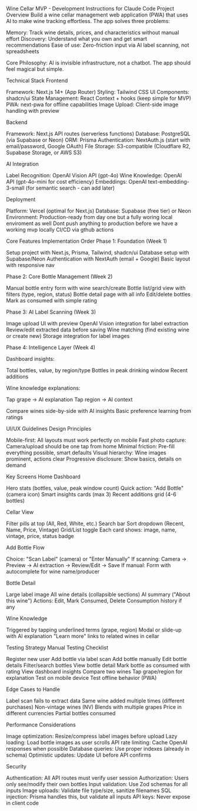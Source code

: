 Wine Cellar MVP - Development Instructions for Claude Code
Project Overview
Build a wine cellar management web application (PWA) that uses AI to make wine tracking effortless. The app solves three problems:

Memory: Track wine details, prices, and characteristics without manual effort
Discovery: Understand what you own and get smart recommendations
Ease of use: Zero-friction input via AI label scanning, not spreadsheets

Core Philosophy: AI is invisible infrastructure, not a chatbot. The app should feel magical but simple.

Technical Stack
Frontend

Framework: Next.js 14+ (App Router)
Styling: Tailwind CSS
UI Components: shadcn/ui
State Management: React Context + hooks (keep simple for MVP)
PWA: next-pwa for offline capabilities
Image Upload: Client-side image handling with preview

Backend

Framework: Next.js API routes (serverless functions)
Database: PostgreSQL (via Supabase or Neon)
ORM: Prisma
Authentication: NextAuth.js (start with email/password, Google OAuth)
File Storage: S3-compatible (Cloudflare R2, Supabase Storage, or AWS S3)

AI Integration

Label Recognition: OpenAI Vision API (gpt-4o)
Wine Knowledge: OpenAI API (gpt-4o-mini for cost efficiency)
Embeddings: OpenAI text-embedding-3-small (for semantic search - can add later)

Deployment

Platform: Vercel (optimal for Next.js)
Database: Supabase (free tier) or Neon
Environment: Production-ready from day one but a fully woring local enviroment as well
Dont push anything to production before we have a working mvp locally
CI/CD via gthub actions

Core Features Implementation Order
Phase 1: Foundation (Week 1)

Setup project with Next.js, Prisma, Tailwind, shadcn/ui
Database setup with Supabase/Neon
Authentication with NextAuth (email + Google)
Basic layout with responsive nav

Phase 2: Core Bottle Management (Week 2)

Manual bottle entry form with wine search/create
Bottle list/grid view with filters (type, region, status)
Bottle detail page with all info
Edit/delete bottles
Mark as consumed with simple rating

Phase 3: AI Label Scanning (Week 3)

Image upload UI with preview
OpenAI Vision integration for label extraction
Review/edit extracted data before saving
Wine matching (find existing wine or create new)
Storage integration for label images

Phase 4: Intelligence Layer (Week 4)

Dashboard insights:

Total bottles, value, by region/type
Bottles in peak drinking window
Recent additions


Wine knowledge explanations:

Tap grape → AI explanation
Tap region → AI context


Compare wines side-by-side with AI insights
Basic preference learning from ratings

UI/UX Guidelines
Design Principles

Mobile-first: All layouts must work perfectly on mobile
Fast photo capture: Camera/upload should be one tap from home
Minimal friction: Pre-fill everything possible, smart defaults
Visual hierarchy: Wine images prominent, actions clear
Progressive disclosure: Show basics, details on demand

Key Screens
Home Dashboard

Hero stats (bottles, value, peak window count)
Quick action: "Add Bottle" (camera icon)
Smart insights cards (max 3)
Recent additions grid (4-6 bottles)

Cellar View

Filter pills at top (All, Red, White, etc.)
Search bar
Sort dropdown (Recent, Name, Price, Vintage)
Grid/List toggle
Each card shows: image, name, vintage, price, status badge

Add Bottle Flow

Choice: "Scan Label" (camera) or "Enter Manually"
If scanning: Camera → Preview → AI extraction → Review/Edit → Save
If manual: Form with autocomplete for wine name/producer

Bottle Detail

Large label image
All wine details (collapsible sections)
AI summary ("About this wine")
Actions: Edit, Mark Consumed, Delete
Consumption history if any

Wine Knowledge

Triggered by tapping underlined terms (grape, region)
Modal or slide-up with AI explanation
"Learn more" links to related wines in cellar

Testing Strategy
Manual Testing Checklist

 Register new user
 Add bottle via label scan
 Add bottle manually
 Edit bottle details
 Filter/search bottles
 View bottle detail
 Mark bottle as consumed with rating
 View dashboard insights
 Compare two wines
 Tap grape/region for explanation
 Test on mobile device
 Test offline behavior (PWA)

Edge Cases to Handle

Label scan fails to extract data
Same wine added multiple times (different purchases)
Non-vintage wines (NV)
Blends with multiple grapes
Price in different currencies
Partial bottles consumed


Performance Considerations

Image optimization: Resize/compress label images before upload
Lazy loading: Load bottle images as user scrolls
API rate limiting: Cache OpenAI responses when possible
Database queries: Use proper indexes (already in schema)
Optimistic updates: Update UI before API confirms


Security

Authentication: All API routes must verify user session
Authorization: Users only see/modify their own bottles
Input validation: Use Zod schemas for all inputs
Image uploads: Validate file type/size, sanitize filenames
SQL injection: Prisma handles this, but validate all inputs
API keys: Never expose in client code
